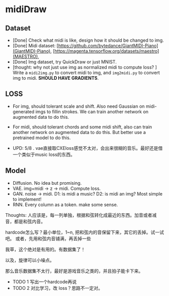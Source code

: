 # midiDraw

## Dataset
- [Done] Check what midi is like, design how it should be changed to img. 
- [Done] Midi dataset: [https://github.com/bytedance/GiantMIDI-Piano](GiantMIDI-Piano), [https://magenta.tensorflow.org/datasets/maestro](MAESTRO), 
- [Done] Img dataset, try QuickDraw or just MNIST.
- [thought: why not just use img as normalized midi to compute loss? ] Write a `midi2img.py` to convert midi to img, and `img2midi.py` to convert img to midi. **SHOULD HAVE GRADIENTS**.

## LOSS 
- For img, should tolerant scale and shift. Also need Gaussian on midi-generated imgs to fillin strokes. We can train another network on augmented data to do this.
- For midi, should tolerant chords and some midi shift, also can train another network on augmented data to do this. But better use a pretrained model to do this.

- UPD: 5/8 . vae直接取CXEloss感觉不太对，会出来很糊的音乐。最好还是借一个类似于music loss的东西。

## Model
- Diffusion. No idea but promising.
- VAE. img+midi -> z -> midi. Compute loss.
- GAN. noise -> midi. D1: is midi a music? D2: is midi an img? Most simple to implement!
- RNN. Every column as a token. make some sense. 

Thoughts: 人应该是，每一列单独，根据和弦转化成最近的东西。加音或者减音，都是和弦内音。

hardcode怎么写？最小单位，1~n, 把和弦内的音保留下来，其它的丢掉。试一试吧。
或者，先用和弦内音铺满，再丢掉一些

我草，这个绝对是有用的。有数据集了！

以及，旋律可以小噪点。

那么音乐数据集不太行，最好是游戏音乐之类的，并且拍子能卡下来。

- TODO 1 写出一个hardcode再说
- TODO 2 对比学习，改 loss？思路不一定对。
